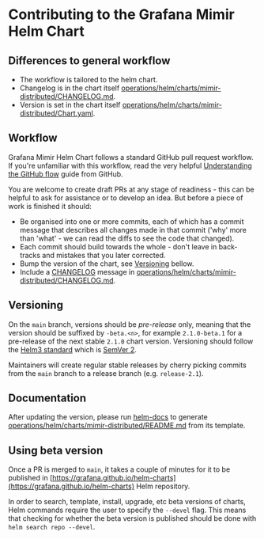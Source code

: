 # Contributing to the Grafana Mimir Helm Chart

## Differences to general workflow

- The workflow is tailored to the helm chart.
- Changelog is in the chart itself [operations/helm/charts/mimir-distributed/CHANGELOG.md](https://github.com/grafana/mimir/blob/main/operations/helm/charts/mimir-distributed/CHANGELOG.md).
- Version is set in the chart itself [operations/helm/charts/mimir-distributed/Chart.yaml](https://github.com/grafana/mimir/blob/main/operations/helm/charts/mimir-distributed/Chart.yaml).

## Workflow

Grafana Mimir Helm Chart follows a standard GitHub pull request workflow. If you're unfamiliar with this workflow, read the very helpful [Understanding the GitHub flow](https://guides.github.com/introduction/flow/) guide from GitHub.

You are welcome to create draft PRs at any stage of readiness - this
can be helpful to ask for assistance or to develop an idea. But before
a piece of work is finished it should:

- Be organised into one or more commits, each of which has a commit message that describes all changes made in that commit ('why' more than 'what' - we can read the diffs to see the code that changed).
- Each commit should build towards the whole - don't leave in back-tracks and mistakes that you later corrected.
- Bump the version of the chart, see [Versioning](#versioning) bellow.
- Include a [CHANGELOG](./README.md#changelog) message in [operations/helm/charts/mimir-distributed/CHANGELOG.md](https://github.com/grafana/mimir/blob/main/operations/helm/charts/mimir-distributed/CHANGELOG.md).

## Versioning

On the `main` branch, versions should be _pre-release_ only, meaning that the version should be suffixed by `-beta.<n>`, for example `2.1.0-beta.1` for a pre-release of the next stable `2.1.0` chart version. Versioning should follow the [Helm3 standard](https://helm.sh/docs/topics/charts/#charts-and-versioning) which is [SemVer 2](https://semver.org/spec/v2.0.0.html).

Maintainers will create regular stable releases by cherry picking commits from the `main` branch to a release branch (e.g. `release-2.1`).

## Documentation

After updating the version, please run [helm-docs](https://github.com/norwoodj/helm-docs) to generate [operations/helm/charts/mimir-distributed/README.md](https://github.com/grafana/mimir/blob/main/operations/helm/charts/mimir-distributed/README.md) from its template.

## Using beta version

Once a PR is merged to `main`, it takes a couple of minutes for it to be published in [https://grafana.github.io/helm-charts](https://grafana.github.io/helm-charts) Helm repository.

In order to search, template, install, upgrade, etc beta versions of charts, Helm commands require the user to specify the `--devel` flag. This means that checking for whether the beta version is published should be done with `helm search repo --devel`.
